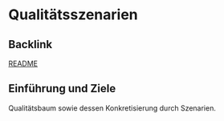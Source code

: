 # Qualitätsszenarien

## Backlink
[README](/README.md)

## Einführung und Ziele
Qualitätsbaum sowie dessen Konkretisierung durch Szenarien.
